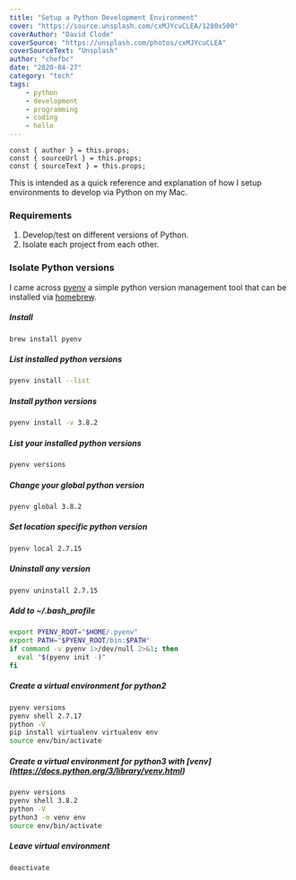 ```yaml
---
title: "Setup a Python Development Environment"
cover: "https://source.unsplash.com/cxMJYcuCLEA/1280x500"
coverAuthor: "David Clode"
coverSource: "https://unsplash.com/photos/cxMJYcuCLEA"
coverSourceText: "Unsplash"
author: "chefbc"
date: "2020-04-27"
category: "tech"
tags:
    - python
    - development
    - programming
    - coding
    - hello
---
```




    const { author } = this.props;
    const { sourceUrl } = this.props;
    const { sourceText } = this.props;
This is intended as a quick reference and explanation of how I setup environments to develop via Python on my Mac.

### Requirements
1. Develop/test on different versions of Python.
2. Isolate each project from each other.


### Isolate Python versions
I came across [pyenv](https://github.com/pyenv/pyenv) a simple python version management tool that can be installed via [homebrew](https://docs.brew.sh/Homebrew-and-Python).

##### Install
```bash
brew install pyenv
```

##### List installed python versions
```bash
pyenv install --list
```

##### Install python versions
```bash
pyenv install -v 3.8.2
```

##### List your installed python versions
```bash
pyenv versions
```

##### Change your global python version
```bash
pyenv global 3.8.2
```

##### Set location specific python version
```bash
pyenv local 2.7.15
```

##### Uninstall any version
```bash
pyenv uninstall 2.7.15
```

##### Add to ~/.bash_profile
```bash
export PYENV_ROOT="$HOME/.pyenv"
export PATH="$PYENV_ROOT/bin:$PATH"
if command -v pyenv 1>/dev/null 2>&1; then
  eval "$(pyenv init -)"
fi
```

##### Create a virtual environment for python2
```bash
pyenv versions
pyenv shell 2.7.17
python -V
pip install virtualenv virtualenv env
source env/bin/activate
```

##### Create a virtual environment for python3 with [venv] (https://docs.python.org/3/library/venv.html)
```bash
pyenv versions
pyenv shell 3.8.2
python -V
python3 -m venv env
source env/bin/activate
```

##### Leave virtual environment
```bash
deactivate
```

